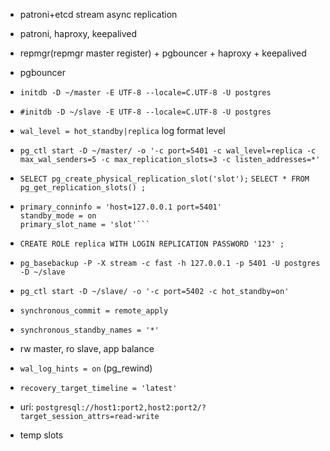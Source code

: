 - patroni+etcd stream async replication
- patroni, haproxy, keepalived
- repmgr(repmgr master register) + pgbouncer + haproxy + keepalived
- pgbouncer
- `initdb -D ~/master -E UTF-8 --locale=C.UTF-8 -U postgres`
- `#initdb -D ~/slave -E UTF-8 --locale=C.UTF-8 -U postgres`


- `wal_level = hot_standby|replica` log format level
- `pg_ctl start -D ~/master/ -o '-c port=5401 -c wal_level=replica -c max_wal_senders=5 -c max_replication_slots=3 -c listen_addresses=*'`
- `SELECT pg_create_physical_replication_slot('slot');`
  `SELECT * FROM pg_get_replication_slots() ;`
- ```# cat slave/recovery.conf 
  primary_conninfo = 'host=127.0.0.1 port=5401'
  standby_mode = on
  primary_slot_name = 'slot'```

- `CREATE ROLE replica WITH LOGIN REPLICATION PASSWORD '123' ;`
- `pg_basebackup -P -X stream -c fast -h 127.0.0.1 -p 5401 -U postgres -D ~/slave`
- `pg_ctl start -D ~/slave/ -o '-c port=5402 -c hot_standby=on'`


- `synchronous_commit = remote_apply`
- `synchronous_standby_names = '*'`
- rw master, ro slave, app balance

- `wal_log_hints = on` (pg_rewind)
- `recovery_target_timeline = 'latest'`

- uri: `postgresql://host1:port2,host2:port2/?target_session_attrs=read-write`
- temp slots
